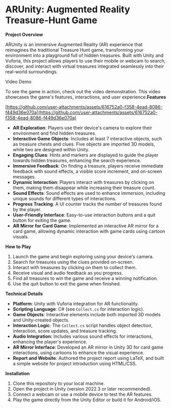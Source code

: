 # ARUnity: Augmented Reality Treasure-Hunt Game

**Project Overview**

ARUnity is an immersive Augmented Reality (AR) experience that reimagines the traditional Treasure Hunt game, transforming your environment into a playground full of hidden treasures. Built with Unity and Vuforia, this project allows players to use their mobile or webcam to search, discover, and interact with virtual treasures integrated seamlessly into their real-world surroundings.



Video Demo

To see the game in action, check out the video demonstration. This video showcases the game's features, interactions, and user experience.**Features**

[https://github.com/user-attachments/assets/616752a0-f358-4ead-8086-f449d36e070a](https://github.com/user-attachments/assets/616752a0-f358-4ead-8086-f449d36e070a)



- **AR Exploration**: Players use their device's camera to explore their environment and find hidden treasures.
- **Interactive Game Objects**: Includes at least 7 interactive objects, such as treasure chests and clues. Five objects are imported 3D models, while two are designed within Unity.
- **Engaging Clues**: Hints and markers are displayed to guide the player towards hidden treasures, enhancing the search experience.
- **Immersive Feedback**: On finding a treasure, players receive immediate feedback with sound effects, a visible score increment, and on-screen messages.
- **Dynamic Interaction**: Players interact with treasures by clicking on them, making them disappear while increasing their treasure count.
- **Sound Effects**: Sound effects are used to enhance immersion, including unique sounds for different types of interactions.
- **Progress Tracking**: A UI counter tracks the number of treasures found by the player.
- **User-Friendly Interface**: Easy-to-use interaction buttons and a quit button for exiting the game.
- **AR Mirror for Card Game**: Implemented an interactive AR mirror for a card game, allowing dynamic interaction with game cards using cartoon visuals.

**How to Play**

1. Launch the game and begin exploring using your device's camera.
2. Search for treasures using the clues provided on-screen.
3. Interact with treasures by clicking on them to collect them.
4. Receive visual and audio feedback as you progress.
5. Find all treasures to win the game and receive a winning notification.
6. Use the quit button to exit the game when finished.



**Technical Details**

- **Platform**: Unity with Vuforia integration for AR functionality.
- **Scripting Language**: C# (see `Collect.cs` for interaction logic).
- **Game Objects**: Interactive elements include both imported 3D models and Unity-created objects.
- **Interaction Logic**: The `Collect.cs` script handles object detection, interaction, score updates, and treasure tracking.
- **Audio Integration**: Includes various sound effects for interactions, enhancing the player's experience.
- **AR Mirror Interface**: Developed an AR mirror in Unity 3D for card game interactions, using cartoons to enhance the visual experience.
- **Report and Website**: Authored the project report using LaTeX, and built a simple website for project introduction using HTML/CSS.

**Installation**

1. Clone this repository to your local machine.
2. Open the project in Unity (version 2022.3 or later recommended).
3. Connect a webcam or use a mobile device to test the AR features.
4. Play the game directly from the Unity Editor or build it for Android/iOS.





